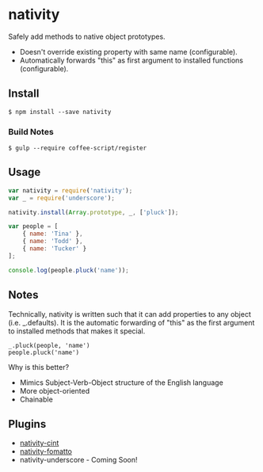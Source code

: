 # nativity
Safely add methods to native object prototypes. 

* Doesn't override existing property with same name (configurable).
* Automatically forwards "this" as first argument to installed functions (configurable).

## Install

    $ npm install --save nativity

### Build Notes

    $ gulp --require coffee-script/register

## Usage

```javascript
var nativity = require('nativity');
var _ = require('underscore');

nativity.install(Array.prototype, _, ['pluck']);

var people = [
	{ name: 'Tina' },
	{ name: 'Todd' },
	{ name: 'Tucker' }
];

console.log(people.pluck('name'));
```

## Notes

Technically, nativity is written such that it can add properties to any object (i.e. _.defaults). It is the automatic forwarding of "this" as the first argument to installed methods that makes it special.

    _.pluck(people, 'name')
    people.pluck('name')

Why is this better?

* Mimics Subject-Verb-Object structure of the English language
* More object-oriented
* Chainable

## Plugins

* [nativity-cint](http://github.com/metaraine/nativity-cint)
* [nativity-fomatto](http://github.com/metaraine/nativity-fomatto)
* nativity-underscore - Coming Soon!

